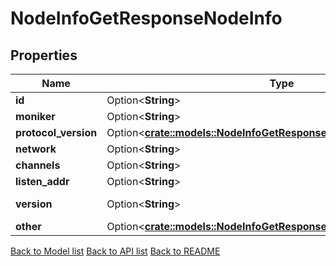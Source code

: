 # NodeInfoGetResponseNodeInfo

## Properties

Name | Type | Description | Notes
------------ | ------------- | ------------- | -------------
**id** | Option<**String**> |  | [optional]
**moniker** | Option<**String**> |  | [optional]
**protocol_version** | Option<[**crate::models::NodeInfoGetResponseNodeInfoProtocolVersion**](_node_info_get_response_node_info_protocol_version.md)> |  | [optional]
**network** | Option<**String**> |  | [optional]
**channels** | Option<**String**> |  | [optional]
**listen_addr** | Option<**String**> |  | [optional]
**version** | Option<**String**> | Tendermint version | [optional]
**other** | Option<[**crate::models::NodeInfoGetResponseNodeInfoOther**](_node_info_get_response_node_info_other.md)> |  | [optional]

[Back to Model list](../README.md#documentation-for-models) [Back to API list](../README.md#documentation-for-api-endpoints) [Back to README](../README.md)


